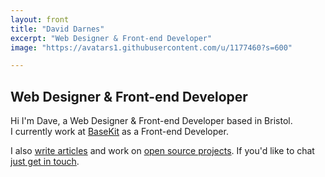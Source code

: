 ```yaml
---
layout: front
title: "David Darnes"
excerpt: "Web Designer & Front-end Developer"
image: "https://avatars1.githubusercontent.com/u/1177460?s=600"

---
```


## Web Designer & Front-end Developer

Hi I'm Dave, a Web Designer & Front-end Developer based in Bristol.  
I currently work at [BaseKit](http://basekit.com) as a Front-end Developer.

I also [write articles](https://david.darn.es/) and work on [open source projects](https://daviddarnes.github.io/). If you'd like to chat [just get in touch](http://enable-javascript.com/ "my email").
